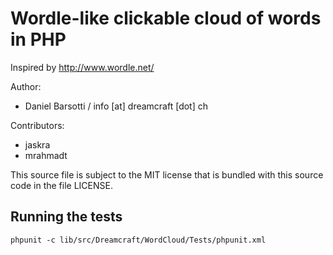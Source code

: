 Wordle-like clickable cloud of words in PHP
===========================================

Inspired by http://www.wordle.net/

Author:

 * Daniel Barsotti / info [at] dreamcraft [dot] ch

Contributors:

 * jaskra
 * mrahmadt


This source file is subject to the MIT license that is bundled  with this source code in the file LICENSE.

Running the tests
-----------------

    phpunit -c lib/src/Dreamcraft/WordCloud/Tests/phpunit.xml